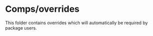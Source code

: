 # Comps/overrides

This folder contains overrides which will automatically be required by package users.
